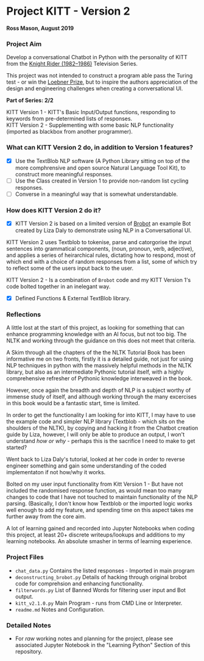 # Project KITT - Version 2 
**Ross Mason, August 2019**

### Project Aim

Develop a conversational Chatbot in Python with the personality of KITT from the [Knight Rider (1982–1986)](https://en.wikipedia.org/wiki/Knight_Rider) Television Series.
 
This project was not intended to construct a program able pass the Turing test - or win the [Loebner Prize](https://medium.com/pandorabots-blog/mitsuku-wins-loebner-prize-2018-3e8d98c5f2a7#targetText=Mitsuku%20wins%20Loebner%20Prize%202018!&targetText=The%20Loebner%20Prize%202018%20was,Bruce%20Wilcox), but to inspire the authors appreciation of the design and engineering challenges when creating a conversational UI.

**Part of Series: 2/2**

KITT Version 1 - KITT's Basic Input/Output functions, responding to keywords from pre-determined lists of responses.  
KITT Version 2 - Supplementing with some basic NLP functionality (imported as blackbox from another programmer). 

### What can KITT Version 2 do, in addition to Version 1 features?

- [x] Use the TextBlob NLP software (A Python Library sitting on top of the more comphrensive and open source Natural Language Tool Kit), to construct more meaningful responses.
- [ ] Use the Class created in Version 1 to provide non-random list cycling responses.
- [ ] Converse in a meaningful way that is somewhat understandable.

### How does KITT Version 2 do it?

- [x] KITT Version 2 is based on a limited version of [Brobot](https://apps.worldwritable.com/tutorials/chatbot) an example Bot created by Liza Daly to demonstrate using NLP in a Conversational UI.

KITT Version 2 uses Textblob to tokenise, parse and catorgorise the input sentences into grammatical components,
(noun, pronoun, verb, adjective), and applies a series of heirarchical rules, dictating how to respond,
most of which end with a choice of random responses from a list, some of which try to reflect some of the users input back to the user.

KITT Version 2 - Is a combination of `Brobot` code and my KITT Version 1's code bolted together in an inelegant way.

- [x] Defined Functions & External TextBlob library.

### Reflections

A little lost at the start of this project, as looking for something that can enhance programming knowledge with an AI focus, but not too big. The NLTK and working through the guidance on this does not meet that criteria.

A Skim through all the chapters of the the NLTK Tutorial Book has been informative me on two fronts, firstly it is a detailed guide, not just for using NLP techniques in python with the massively helpful methods in the NLTK library, but also as an intermediate Pythonic tutorial itself, with a highly comprehensive refresher of Pythonic knowledge interweaved in the book.

However, once again the breadth and depth of NLP is a subject worthy of immense study of itself, and although working through the many excercises in this book would be a fantastic start, time is limited.

In order to get the functionality I am looking for into KITT, I may have to use the example code and simpler NLP library (Textblob - which sits on the shoulders of the NLTK), by copying and hacking it from the Chatbot creation guide by Liza, however, I will only be able to produce an output, I won't understand *how or why* - perhaps this is the sacrifice I need to make to get started?

Went back to Liza Daly's tutorial, looked at her code in order to reverse engineer something and gain some understanding of the coded implementaton if not how/why it works.

Bolted on my user input functionality from Kitt Version 1 - But have not included the randomised response function, as would mean too many changes to code that I have not touched to maintain functionality of the NLP parsing. (Basically, I don't know how Textblob or
the imported logic works well enough to add my feature, and spending time on this aspect takes me further away from the core aim.

A lot of learning gained and recorded into Jupyter Notebooks when coding this project, at least 20+ discrete writeups/lookups and additions to my learning notebooks. An absolute smasher in terms of learning experience.

### Project Files

* `chat_data.py`	Contains the listed responses - Imported in main program
* `deconstructing_brobot.py`	Details of hacking through original brobot code for comprehsion and enhancing functionality.
* `filterwords.py`	List of Banned Words for filtering user input and Bot output.
* `kitt_v2.1.0.py`	Main Program - runs from CMD Line or Interpreter.
* `readme.md` Notes and Configuration.

### Detailed Notes

* For *raw* working notes and planning for the project, please see associated Jupyter Notebook in the "Learning Python" Section of this repository.
